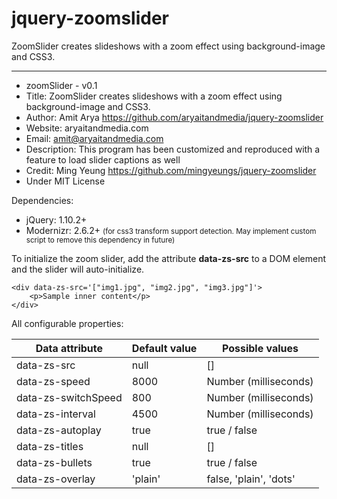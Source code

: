 # jquery-zoomslider

ZoomSlider creates slideshows with a zoom effect using background-image and CSS3.
- - -

 *  zoomSlider - v0.1
 *  Title: ZoomSlider creates slideshows with a zoom effect using background-image and CSS3.
 *  Author: Amit Arya <https://github.com/aryaitandmedia/jquery-zoomslider>
 *  Website: aryaitandmedia.com
 *  Email: amit@aryaitandmedia.com
 *  Description: This program has been customized and reproduced with a feature to load slider captions as well
 *  Credit: Ming Yeung <https://github.com/mingyeungs/jquery-zoomslider>
 *  Under MIT License
 
Dependencies: 
	
- jQuery: 1.10.2+
- Modernizr: 2.6.2+ <small>(for css3 transform support detection. May implement custom script to remove this dependency in future)</small>

To initialize the zoom slider, add the attribute **data-zs-src** to a DOM element and the slider will auto-initialize.

	<div data-zs-src='["img1.jpg", "img2.jpg", "img3.jpg"]'>
    	<p>Sample inner content</p>
	</div>
	
All configurable properties:

<table>
	<thead>
		<tr>
			<th>Data attribute</th>
			<th>Default value</th>
			<th>Possible values</th>
		</tr>
	</thead>
	<tbody><tr>
		<td>data-zs-src</td>
		<td>null</td>
		<td>[]</td>
	</tr>
	<tr>
		<td>data-zs-speed</td>
		<td>8000</td>
		<td>Number (milliseconds)</td>
	</tr>
	<tr>
		<td>data-zs-switchSpeed</td>
		<td>800</td>
		<td>Number (milliseconds)</td>
	</tr>
	<tr>
		<td>data-zs-interval</td>
		<td>4500</td>
		<td>Number (milliseconds)</td>
	</tr>
	<tr>
		<td>data-zs-autoplay</td>
		<td>true</td>
		<td>true / false</td>
	</tr>
  <tr>
		<td>data-zs-titles</td>
		<td>null</td>
		<td>[]</td>
	</tr>
	<tr>
		<td>data-zs-bullets</td>
		<td>true</td>
		<td>true / false</td>
	</tr>
	<tr>
		<td>data-zs-overlay</td>
		<td>'plain'</td>
		<td>false, 'plain', 'dots'</td>
	</tr>
</tbody></table>
